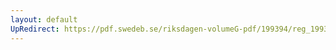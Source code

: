 ```yaml
---
layout: default
UpRedirect: https://pdf.swedeb.se/riksdagen-volumeG-pdf/199394/reg_199394_UU/reg_199394_UU_0012.pdf
---
```

